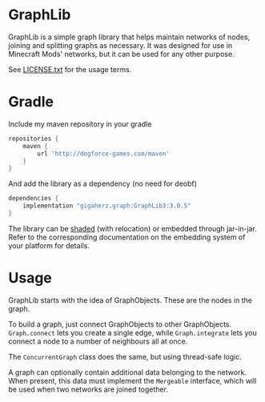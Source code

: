 # GraphLib
GraphLib is a simple graph library that helps maintain networks of nodes, joining and splitting graphs as necessary.
It was designed for use in Minecraft Mods' networks, but it can be used for any other purpose.

See [LICENSE.txt](LICENSE.txt) for the usage terms.

# Gradle

Include my maven repository in your gradle
```gradle
repositories {
    maven {
        url 'http://dogforce-games.com/maven'
    }
}
```

And add the library as a dependency (no need for deobf) 
```gradle
dependencies {
    implementation "gigaherz.graph:GraphLib3:3.0.5"
}
```

The library can be [shaded](https://github.com/johnrengelman/shadow) (with relocation) or embedded through jar-in-jar. Refer to the corresponding documentation on the embedding system of your platform for details.

# Usage

GraphLib starts with the idea of GraphObjects. These are the nodes in the graph. 

To build a graph, just connect GraphObjects to other GraphObjects. `Graph.connect` lets you create a single edge, while `Graph.integrate` lets you connect a node to a number of neighbours all at once.

The `ConcurrentGraph` class does the same, but using thread-safe logic.

A graph can optionally contain additional data belonging to the network. When present, this data must implement the `Mergeable` interface, which will be used when two networks are joined together.


